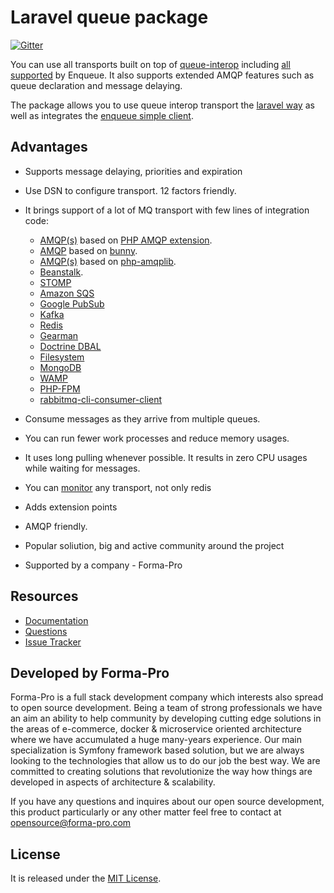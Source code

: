 # Laravel queue package

[![Gitter](https://badges.gitter.im/php-enqueue/Lobby.svg)](https://gitter.im/php-enqueue/Lobby)
 
You can use all transports built on top of [queue-interop](https://github.com/queue-interop/queue-interop) including [all supported](https://github.com/php-enqueue/enqueue-dev/tree/master/docs/transport) by Enqueue.
It also supports extended AMQP features such as queue declaration and message delaying.    

The package allows you to use queue interop transport the [laravel way](https://github.com/php-enqueue/enqueue-dev/blob/master/docs/laravel/queues.md) as well as integrates the [enqueue simple client](https://github.com/php-enqueue/enqueue-dev/blob/master/docs/laravel/quick_tour.md#enqueue-simple-client).


## Advantages

* Supports message delaying, priorities and expiration
* Use DSN to configure transport. 12 factors friendly.
* It brings support of a lot of MQ transport with few lines of integration code:

    * [AMQP(s)](https://github.com/php-enqueue/enqueue-dev/blob/master/docs/transport/amqp.md) based on [PHP AMQP extension](https://github.com/pdezwart/php-amqp).
    * [AMQP](https://github.com/php-enqueue/enqueue-dev/blob/master/docs/transport/amqp_bunny.md) based on [bunny](https://github.com/jakubkulhan/bunny). 
    * [AMQP(s)](https://github.com/php-enqueue/enqueue-dev/blob/master/docs/transport/amqp_lib.md) based on [php-amqplib](https://github.com/php-amqplib/php-amqplib). 
    * [Beanstalk](https://github.com/php-enqueue/enqueue-dev/blob/master/docs/transport/pheanstalk.md).
    * [STOMP](https://github.com/php-enqueue/enqueue-dev/blob/master/docs/transport/stomp.md)
    * [Amazon SQS](https://github.com/php-enqueue/enqueue-dev/blob/master/docs/transport/sqs.md)
    * [Google PubSub](https://github.com/php-enqueue/enqueue-dev/blob/master/docs/transport/gps.md)
    * [Kafka](https://github.com/php-enqueue/enqueue-dev/blob/master/docs/transport/kafka.md)
    * [Redis](https://github.com/php-enqueue/enqueue-dev/blob/master/docs/transport/redis.md)
    * [Gearman](https://github.com/php-enqueue/enqueue-dev/blob/master/docs/transport/gearman.md)
    * [Doctrine DBAL](https://github.com/php-enqueue/enqueue-dev/blob/master/docs/transport/dbal.md)
    * [Filesystem](https://github.com/php-enqueue/enqueue-dev/blob/master/docs/transport/filesystem.md)
    * [MongoDB](https://github.com/php-enqueue/enqueue-dev/blob/master/docs/transport/mongodb.md)
    * [WAMP](https://github.com/php-enqueue/enqueue-dev/blob/master/docs/transport/wamp.md)
    * [PHP-FPM](https://github.com/makasim/php-fpm-queue)
    * [rabbitmq-cli-consumer-client](https://github.com/makasim/rabbitmq-cli-consumer-client)
    
* Consume messages as they arrive from multiple queues. 
* You can run fewer work processes and reduce memory usages. 
* It uses long pulling whenever possible. It results in zero CPU usages while waiting for messages. 
* You can [monitor](https://github.com/php-enqueue/enqueue-dev/blob/master/docs/monitoring.md) any transport, not only redis 
* Adds extension points
* AMQP friendly. 
* Popular soliution, big and active community around the project
* Supported by a company - Forma-Pro


## Resources

* [Documentation](https://github.com/php-enqueue/enqueue-dev/tree/master/docs/laravel)
* [Questions](https://gitter.im/php-enqueue/Lobby)
* [Issue Tracker](https://github.com/php-enqueue/enqueue-dev/issues)

## Developed by Forma-Pro

Forma-Pro is a full stack development company which interests also spread to open source development. 
Being a team of strong professionals we have an aim an ability to help community by developing cutting edge solutions in the areas of e-commerce, docker & microservice oriented architecture where we have accumulated a huge many-years experience. 
Our main specialization is Symfony framework based solution, but we are always looking to the technologies that allow us to do our job the best way. We are committed to creating solutions that revolutionize the way how things are developed in aspects of architecture & scalability.

If you have any questions and inquires about our open source development, this product particularly or any other matter feel free to contact at opensource@forma-pro.com

## License

It is released under the [MIT License](LICENSE).
